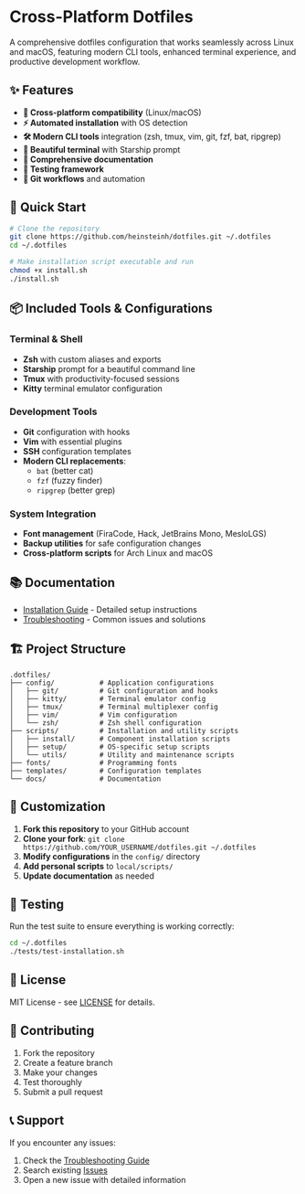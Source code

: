 # Cross-Platform Dotfiles

A comprehensive dotfiles configuration that works seamlessly across Linux and macOS, featuring modern CLI tools, enhanced terminal experience, and productive development workflow.

## ✨ Features

- **🔧 Cross-platform compatibility** (Linux/macOS)
- **⚡ Automated installation** with OS detection
- **🛠️ Modern CLI tools** integration (zsh, tmux, vim, git, fzf, bat, ripgrep)
- **🎨 Beautiful terminal** with Starship prompt
- **📝 Comprehensive documentation**
- **🧪 Testing framework**
- **🔄 Git workflows** and automation

## 🚀 Quick Start

```bash
# Clone the repository
git clone https://github.com/heinsteinh/dotfiles.git ~/.dotfiles
cd ~/.dotfiles

# Make installation script executable and run
chmod +x install.sh
./install.sh
```

## 📦 Included Tools & Configurations

### Terminal & Shell
- **Zsh** with custom aliases and exports
- **Starship** prompt for a beautiful command line
- **Tmux** with productivity-focused sessions
- **Kitty** terminal emulator configuration

### Development Tools
- **Git** configuration with hooks
- **Vim** with essential plugins
- **SSH** configuration templates
- **Modern CLI replacements**:
  - `bat` (better cat)
  - `fzf` (fuzzy finder)  
  - `ripgrep` (better grep)

### System Integration
- **Font management** (FiraCode, Hack, JetBrains Mono, MesloLGS)
- **Backup utilities** for safe configuration changes
- **Cross-platform scripts** for Arch Linux and macOS

## 📚 Documentation

- [Installation Guide](docs/INSTALLATION.md) - Detailed setup instructions
- [Troubleshooting](docs/TROUBLESHOOTING.md) - Common issues and solutions

## 🏗️ Project Structure

```
.dotfiles/
├── config/           # Application configurations
│   ├── git/          # Git configuration and hooks
│   ├── kitty/        # Terminal emulator config
│   ├── tmux/         # Terminal multiplexer config
│   ├── vim/          # Vim configuration
│   └── zsh/          # Zsh shell configuration
├── scripts/          # Installation and utility scripts
│   ├── install/      # Component installation scripts
│   ├── setup/        # OS-specific setup scripts
│   └── utils/        # Utility and maintenance scripts
├── fonts/            # Programming fonts
├── templates/        # Configuration templates
└── docs/             # Documentation
```

## 🔧 Customization

1. **Fork this repository** to your GitHub account
2. **Clone your fork**: `git clone https://github.com/YOUR_USERNAME/dotfiles.git ~/.dotfiles`
3. **Modify configurations** in the `config/` directory
4. **Add personal scripts** to `local/scripts/`
5. **Update documentation** as needed

## 🧪 Testing

Run the test suite to ensure everything is working correctly:

```bash
cd ~/.dotfiles
./tests/test-installation.sh
```

## 📝 License

MIT License - see [LICENSE](LICENSE) for details.

## 🤝 Contributing

1. Fork the repository
2. Create a feature branch
3. Make your changes
4. Test thoroughly
5. Submit a pull request

## 📞 Support

If you encounter any issues:
1. Check the [Troubleshooting Guide](docs/TROUBLESHOOTING.md)
2. Search existing [Issues](https://github.com/heinsteinh/dotfiles/issues)
3. Open a new issue with detailed information
